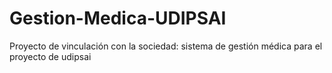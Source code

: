 # Gestion-Medica-UDIPSAI
 Proyecto de vinculación con la sociedad: sistema de gestión médica para el proyecto de udipsai
